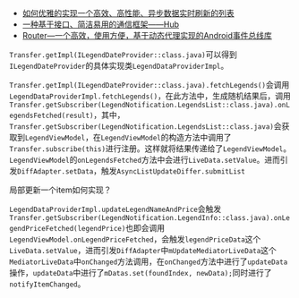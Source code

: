 + [如何优雅的实现一个高效、高性能、异步数据实时刷新的列表](https://silencedut.github.io/2019/01/24/如何优雅的实现一个高效、高性能、异步数据实时刷新的列表/)
+ [一种基于接口、简洁易用的通信框架——Hub](https://silencedut.github.io/2018/08/12/一种基于接口化、清晰易读的路由框架——Hub/)
+ [Router—一个高效，使用方便，基于动态代理实现的Android事件总线库](https://silencedut.github.io/2016/09/04/Router—一个高效，使用方便，基于动态代理实现的Android事件总线库/)

``Transfer.getImpl(ILegendDateProvider::class.java)``可以得到``ILegendDateProvider``的具体实现类``LegendDataProviderImpl``。

``Transfer.getImpl(ILegendDateProvider::class.java).fetchLegends()``会调用``LegendDataProviderImpl.fetchLegends()``，在此方法中，生成随机结果后，调用``Transfer.getSubscriber(LegendNotification.LegendsList::class.java).onLegendsFetched(result)``，其中，``Transfer.getSubscriber(LegendNotification.LegendsList::class.java)``会获取到``LegendViewModel``，在``LegendViewModel``的构造方法中调用了``Transfer.subscribe(this)``进行注册。这样就将结果传递给了``LegendViewModel``。``LegendViewModel``的``onLegendsFetched``方法中会进行``LiveData.setValue``。进而引发``DiffAdapter.setData``，触发``AsyncListUpdateDiffer.submitList``

局部更新一个item如何实现？

``LegendDataProviderImpl.updateLegendNameAndPrice``会触发``Transfer.getSubscriber(LegendNotification.LegendInfo::class.java).onLegendPriceFetched(legendPrice)``也即会调用``LegendViewModel.onLegendPriceFetched``，会触发``legendPriceData``这个``LiveData.setValue``，进而引发``DiffAdapter``中``mUpdateMediatorLiveData``这个``MediatorLiveData``中``onChanged``方法调用，在``onChanged``方法中进行了``updateData``操作，``updateData``中进行了``mDatas.set(foundIndex, newData);``同时进行了``notifyItemChanged``。